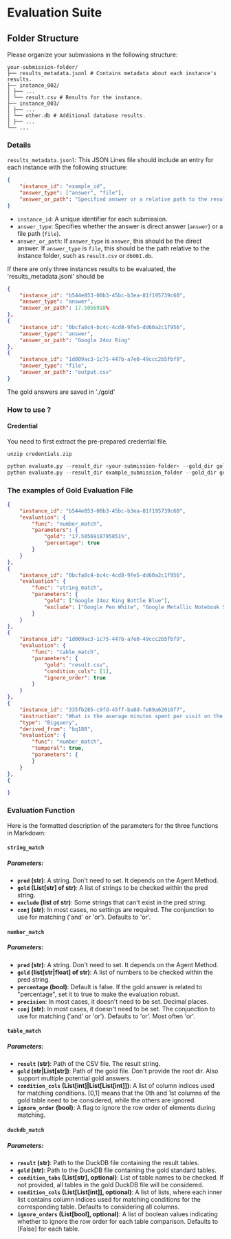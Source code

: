 # Evaluation Suite

## Folder Structure

Please organize your submissions in the following structure:

```
your-submission-folder/
├── results_metadata.jsonl # Contains metadata about each instance's results.
├── instance_002/
│ ├── ...
│ └── result.csv # Results for the instance.
├── instance_003/
│ ├── ...
│ └── other.db # Additional database results.
│ ├── ...
└── ...
```

### Details

`results_metadata.jsonl`: This JSON Lines file should include an entry for each instance with the following structure:

```json
{
    "instance_id": "example_id",
    "answer_type": ["answer", "file"],
    "answer_or_path": "Specified answer or a relative path to the result file"
}
```

- `instance_id`: A unique identifier for each submission.
- `answer_type`: Specifies whether the answer is direct answer (`answer`) or a file path (`file`).
- `answer_or_path`: If `answer_type` is `answer`, this should be the direct answer. If `answer_type` is `file`, this should be the path relative to the instance folder, such as `result.csv` or `db001.db`.

If there are only three instances results to be evaluated, the 'results_metadata.jsonl' should be

```json
{
    "instance_id": "b544e853-00b3-45bc-b3ea-81f195739c60",
    "answer_type": "answer",
    "answer_or_path": 17.5056918%
},
{
    "instance_id": "0bcfa8c4-bc4c-4cd8-9fe5-dd60a2c1f956",
    "answer_type": "answer",
    "answer_or_path": "Google 24oz Ring"
},
{
    "instance_id": "1d009ac3-1c75-447b-a7e0-49ccc2b5fbf9",
    "answer_type": "file",
    "answer_or_path": "output.csv"
}

```

The gold answers are saved in './gold'




### How to use ?


#### Credential

You need to first extract the pre-prepared credential file.
```
unzip credentials.zip
```


```python
python evaluate.py --result_dir <your-submission-folder> --gold_dir gold
python evaluate.py --result_dir example_submission_folder --gold_dir gold
```


### The examples of Gold Evaluation File
```json
{
    "instance_id": "b544e853-00b3-45bc-b3ea-81f195739c60", 
    "evaluation": {
        "func": "number_match", 
        "parameters": {
            "gold": "17.5056918795851%", 
            "percentage": true
        }
    }
},
{
    "instance_id": "0bcfa8c4-bc4c-4cd8-9fe5-dd60a2c1f956", 
    "evaluation": {
        "func": "string_match", 
        "parameters": {
            "gold": ["Google 24oz Ring Bottle Blue"],
            "exclude": ["Google Pen White", "Google Metallic Notebook Set", "Google Red Speckled Tee", "Google Mouse Pad Navy"]
        }
    }
},
{
    "instance_id": "1d009ac3-1c75-447b-a7e0-49ccc2b5fbf9", 
    "evaluation": {
        "func": "table_match", 
        "parameters": {
            "gold": "result.csv", 
            "condition_cols": [1], 
            "ignore_order": true
        }
    }
},
{
    "instance_id": "335fb285-c9fd-45ff-ba8d-fe89a62016f7",
    "instruction": "What is the average minutes spent per visit on the product category that has the highest total quantity bought by users?",
    "type": "Bigquery",
    "derived_from": "bq188",
    "evaluation": {
        "func": "number_match",
        "temporal": true,
        "parameters": {
        }
    }
},
{

}
```

### Evaluation Function

Here is the formatted description of the parameters for the three functions in Markdown:

#### `string_match`


##### Parameters:
- **`pred` (str)**: A string. Don't need to set. It depends on the Agent Method.
- **`gold` (List[str] of str)**: A list of strings to be checked within the pred string.
- **`exclude` (list of str)**: Some strings that can't exist in the pred string.
- **`conj` (str)**: In most cases, no settings are required. The conjunction to use for matching ('and' or 'or'). Defaults to 'or'. 


#### `number_match`


##### Parameters:
- **`pred` (str)**: A string. Don't need to set. It depends on the Agent Method.
- **`gold` (list[str|float] of str)**: A list of numbers to be checked within the pred string.
- **`percentage` (bool)**: Default is false. If the gold answer is related to "percentage", set it to true to make the evaluation robust.
- **`precision`**: In most cases, it doesn't need to be set. Decimal places.
- **`conj` (str)**: In most cases, it doesn't need to be set. The conjunction to use for matching ('and' or 'or'). Defaults to 'or'. Most often 'or'.


#### `table_match`

##### Parameters:
- **`result` (str)**: Path of the CSV file. The result string.
- **`gold` (str|List[str])**: Path of the gold file. Don't provide the root dir. Also support multiple potential gold answers.
- **`condition_cols` (List[int]|List[List[int]])**: A list of column indices used for matching conditions. [0,1] means that the 0th and 1st columns of the gold table need to be considered, while the others are ignored.
- **`ignore_order` (bool)**: A flag to ignore the row order of elements during matching.


#### `duckdb_match`

##### Parameters:
- **`result` (str)**: Path to the DuckDB file containing the result tables.
- **`gold` (str)**: Path to the DuckDB file containing the gold standard tables.
- **`condition_tabs` (List[str], optional)**: List of table names to be checked. If not provided, all tables in the gold DuckDB file will be considered.
- **`condition_cols` (List[List[int]], optional)**: A list of lists, where each inner list contains column indices used for matching conditions for the corresponding table. Defaults to considering all columns.
- **`ignore_orders` (List[bool], optional)**: A list of boolean values indicating whether to ignore the row order for each table comparison. Defaults to [False] for each table.